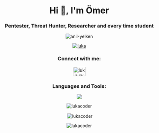 <center>
<h1 align="center">Hi 👋, I'm Ömer</h1>
<h3 align="center">Pentester, Threat Hunter, Researcher and every time student</h3>
<p align="center"> <img src="https://komarev.com/ghpvc/?username=lukacoder&label=Profile%20views&color=0e75b6&style=flat" alt="anil-yelken" /> </p>
<p align="center"> <a href="https://instagram.com/luka.cybersec" target="blank"><img src="https://img.shields.io/badge/Connected%20me-E4405F?style=for-the-badge&logo=instagram&logoColor=white" alt="luka" /></a> </p>
<h3 align="center">Connect with me:</h3>
<p align="center">
<a href="https://instagram.com/omwrfxruk" target="blank"><img align="center" src="https://raw.githubusercontent.com/rahuldkjain/github-profile-readme-generator/master/src/images/icons/Social/instagram.svg" alt="luka.cybersec" height="30" width="40" /></a>
</p>
<h3 align="center">Languages and Tools:</h3>
<p align="center">
  <a href="https://skillicons.dev">
    <img src="https://skillicons.dev/icons?i=git,c,cs,cpp,css,git,go,html,js,py,wordpress,linux" />
  </a>
</p>
<p><img align="center" src="https://github-readme-stats.vercel.app/api/top-langs?username=lukacoder&show_icons=true&locale=en&layout=compact" alt="lukacoder" /></p>
<p>&nbsp;<img align="center" src="https://github-readme-stats.vercel.app/api/top-langs/?username=lukacoder" alt="lukacoder" /></p>
<p><img align="center" src="https://github-readme-streak-stats.herokuapp.com/?user=lukacoder&" alt="lukacoder" /></p>
</center>
